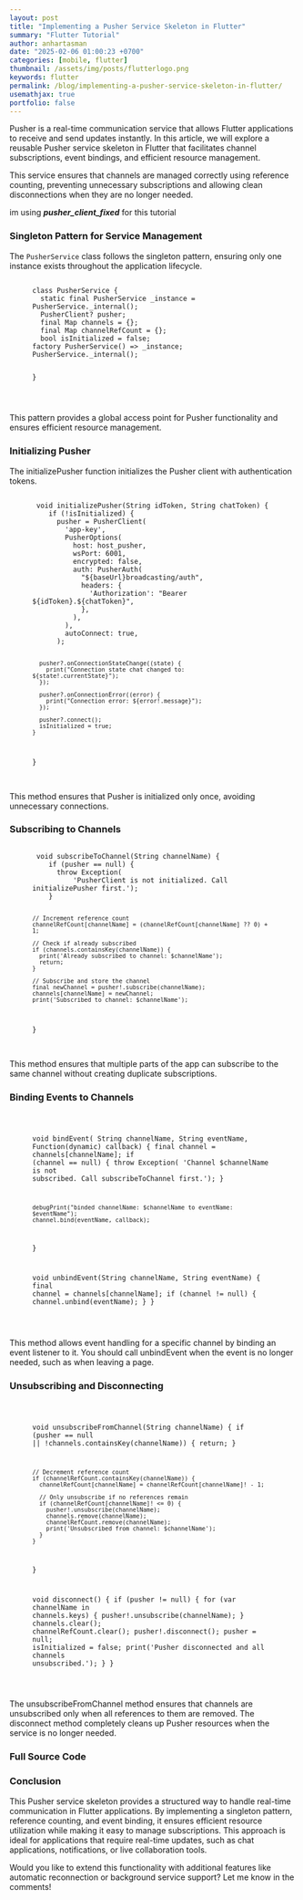 ```yaml
---
layout: post
title: "Implementing a Pusher Service Skeleton in Flutter"
summary: "Flutter Tutorial"
author: anhartasman
date: "2025-02-06 01:00:23 +0700"
categories: [mobile, flutter]
thumbnail: /assets/img/posts/flutterlogo.png
keywords: flutter
permalink: /blog/implementing-a-pusher-service-skeleton-in-flutter/
usemathjax: true
portfolio: false
---
```


Pusher is a real-time communication service that allows Flutter applications to receive and send updates instantly. In this article, we will explore a reusable Pusher service skeleton in Flutter that facilitates channel subscriptions, event bindings, and efficient resource management.

This service ensures that channels are managed correctly using reference counting, preventing unnecessary subscriptions and allowing clean disconnections when they are no longer needed.

im using **_pusher_client_fixed_** for this tutorial

### **Singleton Pattern for Service Management**

The `PusherService` class follows the singleton pattern, ensuring only one instance exists throughout the application lifecycle.

<figure class="highlight">
<pre>
<code>
class PusherService {
  static final PusherService _instance = PusherService._internal();
  PusherClient? pusher;
  final Map<String, Channel> channels = {};
  final Map<String, int> channelRefCount = {};
  bool isInitialized = false;
factory PusherService() => _instance;
PusherService._internal();

}

</code>
</pre>
</figure>

This pattern provides a global access point for Pusher functionality and ensures efficient resource management.

### Initializing Pusher

The initializePusher function initializes the Pusher client with authentication tokens.

<figure class="highlight">
<pre>
<code>
 void initializePusher(String idToken, String chatToken) {
    if (!isInitialized) {
      pusher = PusherClient(
        'app-key',
        PusherOptions(
          host: host_pusher,
          wsPort: 6001,
          encrypted: false,
          auth: PusherAuth(
            "${baseUrl}broadcasting/auth",
            headers: {
              'Authorization': "Bearer ${idToken}.${chatToken}",
            },
          ),
        ),
        autoConnect: true,
      );

      pusher?.onConnectionStateChange((state) {
        print("Connection state chat changed to: ${state!.currentState}");
      });

      pusher?.onConnectionError((error) {
        print("Connection error: ${error!.message}");
      });

      pusher?.connect();
      isInitialized = true;
    }

}
</code>

</pre>
</figure>

This method ensures that Pusher is initialized only once, avoiding unnecessary connections.

### Subscribing to Channels

<figure class="highlight">
<pre>
<code>
 void subscribeToChannel(String channelName) {
    if (pusher == null) {
      throw Exception(
          'PusherClient is not initialized. Call initializePusher first.');
    }

    // Increment reference count
    channelRefCount[channelName] = (channelRefCount[channelName] ?? 0) + 1;

    // Check if already subscribed
    if (channels.containsKey(channelName)) {
      print('Already subscribed to channel: $channelName');
      return;
    }

    // Subscribe and store the channel
    final newChannel = pusher!.subscribe(channelName);
    channels[channelName] = newChannel;
    print('Subscribed to channel: $channelName');

}
</code>

</pre>
</figure>

This method ensures that multiple parts of the app can subscribe to the same channel without creating duplicate subscriptions.

### Binding Events to Channels

<figure class="highlight">
<pre>
<code>

void bindEvent(
String channelName, String eventName, Function(dynamic) callback) {
final channel = channels[channelName];
if (channel == null) {
throw Exception(
'Channel $channelName is not subscribed. Call subscribeToChannel first.');
}

    debugPrint("binded channelName: $channelName to eventName: $eventName");
    channel.bind(eventName, callback);

}

void unbindEvent(String channelName, String eventName) {
final channel = channels[channelName];
if (channel != null) {
channel.unbind(eventName);
}
}

</code>
</pre>
</figure>

This method allows event handling for a specific channel by binding an event listener to it. You should call unbindEvent when the event is no longer needed, such as when leaving a page.

### Unsubscribing and Disconnecting

<figure class="highlight">
<pre>
<code>

void unsubscribeFromChannel(String channelName) {
if (pusher == null || !channels.containsKey(channelName)) {
return;
}

    // Decrement reference count
    if (channelRefCount.containsKey(channelName)) {
      channelRefCount[channelName] = channelRefCount[channelName]! - 1;

      // Only unsubscribe if no references remain
      if (channelRefCount[channelName]! <= 0) {
        pusher!.unsubscribe(channelName);
        channels.remove(channelName);
        channelRefCount.remove(channelName);
        print('Unsubscribed from channel: $channelName');
      }
    }

}

void disconnect() {
if (pusher != null) {
for (var channelName in channels.keys) {
pusher!.unsubscribe(channelName);
}
channels.clear();
channelRefCount.clear();
pusher!.disconnect();
pusher = null;
isInitialized = false;
print('Pusher disconnected and all channels unsubscribed.');
}
}

</code>
</pre>
</figure>

The unsubscribeFromChannel method ensures that channels are unsubscribed only when all references to them are removed. The disconnect method completely cleans up Pusher resources when the service is no longer needed.

### Full Source Code

<script src="https://gist.github.com/anhartasman/41c691d6417c70b96e3799df5cf2a42d.js"></script>

### Conclusion

This Pusher service skeleton provides a structured way to handle real-time communication in Flutter applications. By implementing a singleton pattern, reference counting, and event binding, it ensures efficient resource utilization while making it easy to manage subscriptions. This approach is ideal for applications that require real-time updates, such as chat applications, notifications, or live collaboration tools.

Would you like to extend this functionality with additional features like automatic reconnection or background service support? Let me know in the comments!
